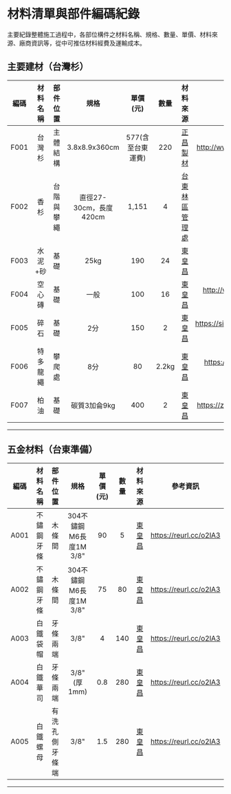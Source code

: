 # 材料清單與部件編碼紀錄 
主要紀錄整體施工過程中，各部位構件之材料名稱、規格、數量、單價、材料來源、廠商資訊等，從中可推估材料經費及運輸成本。

## 主要建材（台灣杉）
|編碼|材料名稱|部件位置|規格|單價(元)|數量|材料來源|參考資訊|
|:-:|:-:|:-:|:-:|:-:|:-:|:-:|:-:|
|F001|台灣杉|主體結構|3.8x8.9x360cm|577(含至台東運費)|220|[正昌製材](http://www.wood.jen.com.tw/fengxi/front/bin/home.phtml)|http://www.wood.jen.com.tw/fengxi/front/bin/home.phtml|
|F002|香杉|台階與攀繩|直徑27-30cm，長度420cm|1,151|4|[台東林區管理處](https://taitung.forest.gov.tw/)|https://www.taiwanwood.org.tw/|
|F003|水泥+砂|基礎|25kg|190|24|[東皇昌](https://www.facebook.com/pages/category/Hardware-Store/%E5%8F%B0%E6%9D%B1-%E6%9D%B1%E7%9A%87%E6%98%8C%E4%BA%94%E9%87%91%E8%A1%8C-296408397206601/)|[嘉宏櫻梅](http://www.yingmei.com.tw/?page_id=4811)|
|F004|空心磚|基礎|一般|100|16|[東皇昌](https://www.facebook.com/pages/category/Hardware-Store/%E5%8F%B0%E6%9D%B1-%E6%9D%B1%E7%9A%87%E6%98%8C%E4%BA%94%E9%87%91%E8%A1%8C-296408397206601/)|http://www.cemestar.com.tw/front/bin/ptdetail.phtml?Part=i-001&Rcg=35159|
|F005|碎石|基礎|2分|150|2|[東皇昌](https://www.facebook.com/pages/category/Hardware-Store/%E5%8F%B0%E6%9D%B1-%E6%9D%B1%E7%9A%87%E6%98%8C%E4%BA%94%E9%87%91%E8%A1%8C-296408397206601/)|https://sites.google.com/site/rtumugongcheng/home/sha-shi|
|F006|特多龍繩|攀爬處|8分|80|2.2kg|[東皇昌](https://www.facebook.com/pages/category/Hardware-Store/%E5%8F%B0%E6%9D%B1-%E6%9D%B1%E7%9A%87%E6%98%8C%E4%BA%94%E9%87%91%E8%A1%8C-296408397206601/)|https://www.andong-plastic.com.tw/product-detail-862379.html|
|F007|柏油|基礎|碳質3加侖9kg|400|2|[東皇昌](https://www.facebook.com/pages/category/Hardware-Store/%E5%8F%B0%E6%9D%B1-%E6%9D%B1%E7%9A%87%E6%98%8C%E4%BA%94%E9%87%91%E8%A1%8C-296408397206601/)|https://zh.wikipedia.org/wiki/%E6%9F%8F%E6%B2%B9|

***
## 五金材料（台東準備）
|編碼|材料名稱|部件位置|規格|單價(元)|數量|材料來源|參考資訊|
|:-:|:-:|:-:|:-:|:-:|:-:|:-:|:-:|
|A001|不鏽鋼牙條|木條間|304不鏽鋼M6長度1M 3/8"|90|5|[東皇昌](https://www.facebook.com/pages/category/Hardware-Store/%E5%8F%B0%E6%9D%B1-%E6%9D%B1%E7%9A%87%E6%98%8C%E4%BA%94%E9%87%91%E8%A1%8C-296408397206601/)|https://reurl.cc/o2lA3|
|A002|不鏽鋼牙條|木條間|304不鏽鋼M6長度1M 3/8"|75|80|[東皇昌](https://www.facebook.com/pages/category/Hardware-Store/%E5%8F%B0%E6%9D%B1-%E6%9D%B1%E7%9A%87%E6%98%8C%E4%BA%94%E9%87%91%E8%A1%8C-296408397206601/)|https://reurl.cc/o2lA3|
|A003|白鐵袋帽|牙條兩端|3/8"|4|140|[東皇昌](https://www.facebook.com/pages/category/Hardware-Store/%E5%8F%B0%E6%9D%B1-%E6%9D%B1%E7%9A%87%E6%98%8C%E4%BA%94%E9%87%91%E8%A1%8C-296408397206601/)|https://reurl.cc/o2lA3|
|A004|白鐵華司|牙條兩端|3/8"(厚1mm)|0.8|280|[東皇昌](https://www.facebook.com/pages/category/Hardware-Store/%E5%8F%B0%E6%9D%B1-%E6%9D%B1%E7%9A%87%E6%98%8C%E4%BA%94%E9%87%91%E8%A1%8C-296408397206601/)|https://reurl.cc/o2lA3|
|A005|白鐵螺母|有洗孔側牙條端|3/8"|1.5|280|[東皇昌](https://www.facebook.com/pages/category/Hardware-Store/%E5%8F%B0%E6%9D%B1-%E6%9D%B1%E7%9A%87%E6%98%8C%E4%BA%94%E9%87%91%E8%A1%8C-296408397206601/)|https://reurl.cc/o2lA3|
***
